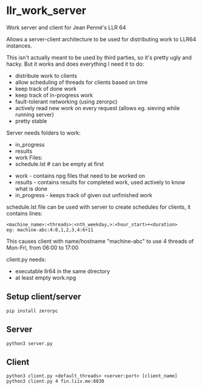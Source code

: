 # llr_work_server
Work server and client for Jean Penné's LLR 64

Allows a server-client architecture to be used for distributing work to LLR64 instances.

This isn't actually meant to be used by third parties, so it's pretty ugly and hacky. But it works and does everything I need it to do:
* distribute work to clients
* allow scheduling of threads for clients based on time
* keep track of done work
* keep track of in-progress work
* fault-tolerant networking (using zerorpc)
* actively read new work on every request (allows eg. sieving while running server)
* pretty stable

Server needs folders to work:
  - in_progress
  - results
  - work
Files:
  - schedule.lst  # can be empty at first
  
* work - contains npg files that need to be worked on
* results - contains results for completed work, used actively to know what is done
* in_progress - keeps track of given out unfinished work

schedule.lst file can be used with server to create schedules for clients, it contains lines:
```
<machine_name>:<threads>:<nth_weekday,>:<hour_start>+<duration>
eg: machine-abc:4:0,1,2,3,4:6+11
```
This causes client with name/hostname "machine-abc" to use 4 threads of Mon-Fri, from 06:00 to 17:00


client.py needs:
* executable llr64 in the same directory
* at least empty work.npg

Setup client/server
-------------------
```
pip install zerorpc
```

Server
------
```
python3 server.py
```

Client
------
```
python3 client.py <default_threads> <server:port> [client_name]
python3 client.py 4 fin.liiv.me:8830
```
